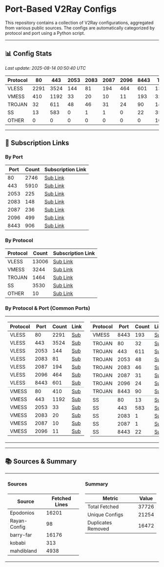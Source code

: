 
# Port-Based V2Ray Configs

This repository contains a collection of V2Ray configurations, aggregated from various public sources. The configs are automatically categorized by protocol and port using a Python script.

---

## 📊 Config Stats

<!-- START-STATS -->
_Last update: 2025-08-14 00:50:40 UTC_

| Protocol | 80 | 443 | 2053 | 2083 | 2087 | 2096 | 8443 | Total |
|---|---|---|---|---|---|---|---|---|
| VLESS | 2291 | 3524 | 144 | 81 | 194 | 464 | 601 | 13006 |
| VMESS | 410 | 1192 | 33 | 20 | 10 | 11 | 193 | 3244 |
| TROJAN | 32 | 611 | 48 | 46 | 31 | 24 | 90 | 1464 |
| SS | 13 | 583 | 0 | 1 | 1 | 0 | 22 | 3530 |
| OTHER | 0 | 0 | 0 | 0 | 0 | 0 | 0 | 10 |
<!-- END-STATS -->

---

## 🔗 Subscription Links

<!-- START-LINKS -->
### By Port
| Port | Count | Subscription Link |
|---|---|---|
| 80 | 2746 | [Sub Link](https://raw.githubusercontent.com/hamedcode/port-based-v2ray-configs/main/sub/port_80.txt) |
| 443 | 5910 | [Sub Link](https://raw.githubusercontent.com/hamedcode/port-based-v2ray-configs/main/sub/port_443.txt) |
| 2053 | 225 | [Sub Link](https://raw.githubusercontent.com/hamedcode/port-based-v2ray-configs/main/sub/port_2053.txt) |
| 2083 | 148 | [Sub Link](https://raw.githubusercontent.com/hamedcode/port-based-v2ray-configs/main/sub/port_2083.txt) |
| 2087 | 236 | [Sub Link](https://raw.githubusercontent.com/hamedcode/port-based-v2ray-configs/main/sub/port_2087.txt) |
| 2096 | 499 | [Sub Link](https://raw.githubusercontent.com/hamedcode/port-based-v2ray-configs/main/sub/port_2096.txt) |
| 8443 | 906 | [Sub Link](https://raw.githubusercontent.com/hamedcode/port-based-v2ray-configs/main/sub/port_8443.txt) |

### By Protocol
| Protocol | Count | Subscription Link |
|---|---|---|
| VLESS | 13006 | [Sub Link](https://raw.githubusercontent.com/hamedcode/port-based-v2ray-configs/main/sub/vless.txt) |
| VMESS | 3244 | [Sub Link](https://raw.githubusercontent.com/hamedcode/port-based-v2ray-configs/main/sub/vmess.txt) |
| TROJAN | 1464 | [Sub Link](https://raw.githubusercontent.com/hamedcode/port-based-v2ray-configs/main/sub/trojan.txt) |
| SS | 3530 | [Sub Link](https://raw.githubusercontent.com/hamedcode/port-based-v2ray-configs/main/sub/ss.txt) |
| OTHER | 10 | [Sub Link](https://raw.githubusercontent.com/hamedcode/port-based-v2ray-configs/main/sub/other.txt) |

### By Protocol & Port (Common Ports)

<table width="100%" style="border: none; border-collapse: collapse;">
  <tr style="background-color: transparent;">
    <td width="50%" valign="top" style="border: none; padding-right: 10px;">
      <table><thead><tr><th>Protocol</th><th>Port</th><th>Count</th><th>Link</th></tr></thead><tbody><tr><td>VLESS</td><td>80</td><td>2291</td><td><a href="https://raw.githubusercontent.com/hamedcode/port-based-v2ray-configs/main/detailed/vless/80.txt">Sub</a></td></tr><tr><td>VLESS</td><td>443</td><td>3524</td><td><a href="https://raw.githubusercontent.com/hamedcode/port-based-v2ray-configs/main/detailed/vless/443.txt">Sub</a></td></tr><tr><td>VLESS</td><td>2053</td><td>144</td><td><a href="https://raw.githubusercontent.com/hamedcode/port-based-v2ray-configs/main/detailed/vless/2053.txt">Sub</a></td></tr><tr><td>VLESS</td><td>2083</td><td>81</td><td><a href="https://raw.githubusercontent.com/hamedcode/port-based-v2ray-configs/main/detailed/vless/2083.txt">Sub</a></td></tr><tr><td>VLESS</td><td>2087</td><td>194</td><td><a href="https://raw.githubusercontent.com/hamedcode/port-based-v2ray-configs/main/detailed/vless/2087.txt">Sub</a></td></tr><tr><td>VLESS</td><td>2096</td><td>464</td><td><a href="https://raw.githubusercontent.com/hamedcode/port-based-v2ray-configs/main/detailed/vless/2096.txt">Sub</a></td></tr><tr><td>VLESS</td><td>8443</td><td>601</td><td><a href="https://raw.githubusercontent.com/hamedcode/port-based-v2ray-configs/main/detailed/vless/8443.txt">Sub</a></td></tr><tr style="border-top: 2px solid #d0d7de;"><td>VMESS</td><td>80</td><td>410</td><td><a href="https://raw.githubusercontent.com/hamedcode/port-based-v2ray-configs/main/detailed/vmess/80.txt">Sub</a></td></tr><tr><td>VMESS</td><td>443</td><td>1192</td><td><a href="https://raw.githubusercontent.com/hamedcode/port-based-v2ray-configs/main/detailed/vmess/443.txt">Sub</a></td></tr><tr><td>VMESS</td><td>2053</td><td>33</td><td><a href="https://raw.githubusercontent.com/hamedcode/port-based-v2ray-configs/main/detailed/vmess/2053.txt">Sub</a></td></tr><tr><td>VMESS</td><td>2083</td><td>20</td><td><a href="https://raw.githubusercontent.com/hamedcode/port-based-v2ray-configs/main/detailed/vmess/2083.txt">Sub</a></td></tr><tr><td>VMESS</td><td>2087</td><td>10</td><td><a href="https://raw.githubusercontent.com/hamedcode/port-based-v2ray-configs/main/detailed/vmess/2087.txt">Sub</a></td></tr><tr><td>VMESS</td><td>2096</td><td>11</td><td><a href="https://raw.githubusercontent.com/hamedcode/port-based-v2ray-configs/main/detailed/vmess/2096.txt">Sub</a></td></tr></tbody></table>
    </td>
    <td width="50%" valign="top" style="border: none; padding-left: 10px;">
      <table><thead><tr><th>Protocol</th><th>Port</th><th>Count</th><th>Link</th></tr></thead><tbody><tr><td>VMESS</td><td>8443</td><td>193</td><td><a href="https://raw.githubusercontent.com/hamedcode/port-based-v2ray-configs/main/detailed/vmess/8443.txt">Sub</a></td></tr><tr style="border-top: 2px solid #d0d7de;"><td>TROJAN</td><td>80</td><td>32</td><td><a href="https://raw.githubusercontent.com/hamedcode/port-based-v2ray-configs/main/detailed/trojan/80.txt">Sub</a></td></tr><tr><td>TROJAN</td><td>443</td><td>611</td><td><a href="https://raw.githubusercontent.com/hamedcode/port-based-v2ray-configs/main/detailed/trojan/443.txt">Sub</a></td></tr><tr><td>TROJAN</td><td>2053</td><td>48</td><td><a href="https://raw.githubusercontent.com/hamedcode/port-based-v2ray-configs/main/detailed/trojan/2053.txt">Sub</a></td></tr><tr><td>TROJAN</td><td>2083</td><td>46</td><td><a href="https://raw.githubusercontent.com/hamedcode/port-based-v2ray-configs/main/detailed/trojan/2083.txt">Sub</a></td></tr><tr><td>TROJAN</td><td>2087</td><td>31</td><td><a href="https://raw.githubusercontent.com/hamedcode/port-based-v2ray-configs/main/detailed/trojan/2087.txt">Sub</a></td></tr><tr><td>TROJAN</td><td>2096</td><td>24</td><td><a href="https://raw.githubusercontent.com/hamedcode/port-based-v2ray-configs/main/detailed/trojan/2096.txt">Sub</a></td></tr><tr><td>TROJAN</td><td>8443</td><td>90</td><td><a href="https://raw.githubusercontent.com/hamedcode/port-based-v2ray-configs/main/detailed/trojan/8443.txt">Sub</a></td></tr><tr style="border-top: 2px solid #d0d7de;"><td>SS</td><td>80</td><td>13</td><td><a href="https://raw.githubusercontent.com/hamedcode/port-based-v2ray-configs/main/detailed/ss/80.txt">Sub</a></td></tr><tr><td>SS</td><td>443</td><td>583</td><td><a href="https://raw.githubusercontent.com/hamedcode/port-based-v2ray-configs/main/detailed/ss/443.txt">Sub</a></td></tr><tr><td>SS</td><td>2083</td><td>1</td><td><a href="https://raw.githubusercontent.com/hamedcode/port-based-v2ray-configs/main/detailed/ss/2083.txt">Sub</a></td></tr><tr><td>SS</td><td>2087</td><td>1</td><td><a href="https://raw.githubusercontent.com/hamedcode/port-based-v2ray-configs/main/detailed/ss/2087.txt">Sub</a></td></tr><tr><td>SS</td><td>8443</td><td>22</td><td><a href="https://raw.githubusercontent.com/hamedcode/port-based-v2ray-configs/main/detailed/ss/8443.txt">Sub</a></td></tr></tbody></table>
    </td>
  </tr>
</table>

<!-- END-LINKS -->

---

## 📚 Sources & Summary

<!-- START-SOURCES -->

<table width="100%" style="border: none; border-collapse: collapse;">
  <tr style="background-color: transparent;">
    <td width="50%" valign="top" style="border: none; padding-right: 10px;">
      <h4>Sources</h4>
      <table><thead><tr><th>Source</th><th>Fetched Lines</th></tr></thead><tbody><tr><td>Epodonios</td><td>16201</td></tr><tr><td>Rayan-Config</td><td>98</td></tr><tr><td>barry-far</td><td>16176</td></tr><tr><td>kobabi</td><td>313</td></tr><tr><td>mahdibland</td><td>4938</td></tr></tbody></table>
    </td>
    <td width="50%" valign="top" style="border: none; padding-left: 10px;">
      <h4>Summary</h4>
      <table><thead><tr><th>Metric</th><th>Value</th></tr></thead><tbody><tr><td>Total Fetched</td><td>37726</td></tr><tr><td>Unique Configs</td><td>21254</td></tr><tr><td>Duplicates Removed</td><td>16472</td></tr></tbody></table>
    </td>
  </tr>
</table>

<!-- END-SOURCES -->

